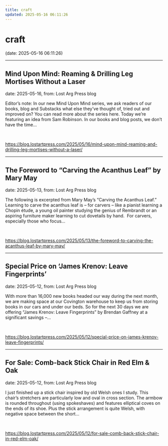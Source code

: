 ```yaml
---
title: craft
updated: 2025-05-16 06:11:26
---
```


# craft

(date: 2025-05-16 06:11:26)

---

## Mind Upon Mind: Reaming & Drilling Leg Mortises Without a Laser

date: 2025-05-16, from: Lost Arg Press blog

Editor’s note: In our new Mind Upon Mind series, we ask readers of our books, blog and Substacks what else they&#8217;ve thought of, tried out and improved on? You can read more about the series here. Today we’re featuring an idea from Sam Robinson. In our books and blog posts, we don’t have the time... 

<br> 

<https://blog.lostartpress.com/2025/05/16/mind-upon-mind-reaming-and-drilling-leg-mortises-without-a-laser/>

---

## The Foreword to “Carving the Acanthus Leaf” by Mary May

date: 2025-05-13, from: Lost Arg Press blog

The following is excerpted from Mary May’s “Carving the Acanthus Leaf.” Learning to carve the acanthus leaf is – for carvers – like a pianist learning a Chopin étude, a young oil painter studying the genius of Rembrandt or an aspiring furniture maker learning to cut dovetails by hand.&#160; For carvers, especially those who focus... 

<br> 

<https://blog.lostartpress.com/2025/05/13/the-foreword-to-carving-the-acanthus-leaf-by-mary-may/>

---

## Special Price on ‘James Krenov: Leave Fingerprints’

date: 2025-05-12, from: Lost Arg Press blog

With more than 16,000 new books headed our way during the next month, we are making space at our Covington warehouse to keep us from storing books in our cars and under our beds. So for the next 30 days we are offering “James Krenov: Leave Fingerprints” by Brendan Gaffney at a significant savings –... 

<br> 

<https://blog.lostartpress.com/2025/05/12/special-price-on-james-krenov-leave-fingerprints/>

---

## For Sale: Comb-back Stick Chair in Red Elm & Oak

date: 2025-05-12, from: Lost Arg Press blog

I just finished up a stick chair inspired by old Welsh ones I study. This chair&#8217;s stretchers are particularly low and oval in cross section. The armbow is rounded throughout (using spokeshaves) and features elliptical coves on the ends of its shoe. Plus the stick arrangement is quite Welsh, with negative space between the short... 

<br> 

<https://blog.lostartpress.com/2025/05/12/for-sale-comb-back-stick-chair-in-red-elm-oak/>

